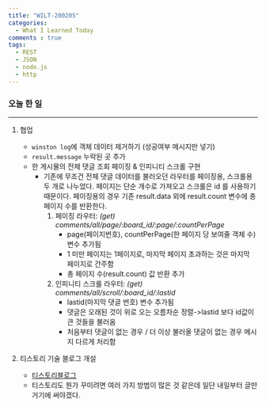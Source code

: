 ```yaml
---
title: "WILT-200205"
categories:
  - What I Learned Today
comments : true
tags:
  - REST
  - JSON
  - node.js
  - http
---
```


### 오늘 한 일
----
1. 협업
    - `winston log`에 객체 데이터 제거하기 (성공여부 메시지만 넣기)
    - `result.message` 누락된 곳 추가
    - 한 게시물의 전체 댓글 조회 페이징 & 인피니티 스크롤 구현
        - 기존에 무조건 전체 댓글 데이터를 불러오던 라우터를 페이징용, 스크롤용 두 개로 나누었다. 페이지는 단순 개수로 가져오고 스크롤은 id 를 사용하기 때문이다. 페이징용의 경우 기존 result.data 외에 result.count 변수에 총 페이지 수를 반환한다.
            1. 페이징 라우터: *(get) comments/all/page/:board_id/:page/:countPerPage*
                - page(페이지번호), countPerPage(한 페이지 당 보여줄 객체 수) 변수 추가됨
                - 1 미만 페이지는 1페이지로, 마지막 페이지 초과하는 것은 마지막 페이지로 간주함
                - 총 페이지 수(result.count) 값 반환 추가
            2. 인피니티 스크롤 라우터: *(get) comments/all/scroll/:board_id/:lastid*
                - lastid(마지막 댓글 번호) 변수 추가됨
                - 댓글은 오래된 것이 위로 오는 오름차순 정렬->lastid 보다 id값이 큰 것들을 불러옴
                - 처음부터 댓글이 없는 경우 / 더 이상 불러올 댓글이 없는 경우 메시지 다르게 처리함<br>

2. 티스토리 기술 블로그 개설
    - [티스토리블로그]
    - 티스토리도 뭔가 꾸미려면 여러 가지 방법이 많은 것 같은데 일단 내일부터 글만 거기에 써야겠다.


[티스토리블로그]: https://yesola-dev.tistory.com/
